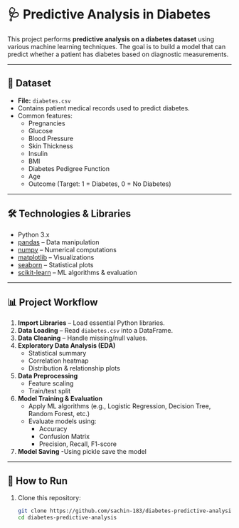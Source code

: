 # 🩺 Predictive Analysis in Diabetes

This project performs **predictive analysis on a diabetes dataset** using various machine learning techniques. The goal is to build a model that can predict whether a patient has diabetes based on diagnostic measurements.

---

## 📂 Dataset
- **File:** `diabetes.csv`  
- Contains patient medical records used to predict diabetes.  
- Common features:
  - Pregnancies
  - Glucose
  - Blood Pressure
  - Skin Thickness
  - Insulin
  - BMI
  - Diabetes Pedigree Function
  - Age
  - Outcome (Target: 1 = Diabetes, 0 = No Diabetes)

---

## 🛠️ Technologies & Libraries
- Python 3.x  
- [pandas](https://pandas.pydata.org/) – Data manipulation  
- [numpy](https://numpy.org/) – Numerical computations  
- [matplotlib](https://matplotlib.org/) – Visualizations  
- [seaborn](https://seaborn.pydata.org/) – Statistical plots  
- [scikit-learn](https://scikit-learn.org/stable/) – ML algorithms & evaluation  

---

## 📊 Project Workflow
1. **Import Libraries** – Load essential Python libraries.  
2. **Data Loading** – Read `diabetes.csv` into a DataFrame.  
3. **Data Cleaning** – Handle missing/null values.  
4. **Exploratory Data Analysis (EDA)**  
   - Statistical summary  
   - Correlation heatmap  
   - Distribution & relationship plots  
5. **Data Preprocessing**  
   - Feature scaling  
   - Train/test split  
6. **Model Training & Evaluation**  
   - Apply ML algorithms (e.g., Logistic Regression, Decision Tree, Random Forest, etc.)  
   - Evaluate models using:
     - Accuracy
     - Confusion Matrix
     - Precision, Recall, F1-score
7. **Model Saving**
   -Using pickle save the model

---

## 🚀 How to Run
1. Clone this repository:
   ```bash
   git clone https://github.com/sachin-183/diabetes-predictive-analysis.git
   cd diabetes-predictive-analysis
